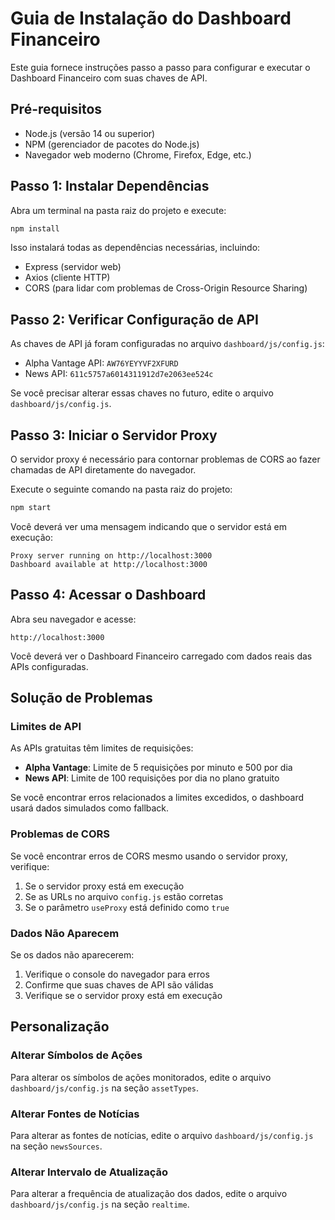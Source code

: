 # Guia de Instalação do Dashboard Financeiro

Este guia fornece instruções passo a passo para configurar e executar o Dashboard Financeiro com suas chaves de API.

## Pré-requisitos

- Node.js (versão 14 ou superior)
- NPM (gerenciador de pacotes do Node.js)
- Navegador web moderno (Chrome, Firefox, Edge, etc.)

## Passo 1: Instalar Dependências

Abra um terminal na pasta raiz do projeto e execute:

```bash
npm install
```

Isso instalará todas as dependências necessárias, incluindo:
- Express (servidor web)
- Axios (cliente HTTP)
- CORS (para lidar com problemas de Cross-Origin Resource Sharing)

## Passo 2: Verificar Configuração de API

As chaves de API já foram configuradas no arquivo `dashboard/js/config.js`:

- Alpha Vantage API: `AW76YEYYVF2XFURD`
- News API: `611c5757a6014311912d7e2063ee524c`

Se você precisar alterar essas chaves no futuro, edite o arquivo `dashboard/js/config.js`.

## Passo 3: Iniciar o Servidor Proxy

O servidor proxy é necessário para contornar problemas de CORS ao fazer chamadas de API diretamente do navegador.

Execute o seguinte comando na pasta raiz do projeto:

```bash
npm start
```

Você deverá ver uma mensagem indicando que o servidor está em execução:
```
Proxy server running on http://localhost:3000
Dashboard available at http://localhost:3000
```

## Passo 4: Acessar o Dashboard

Abra seu navegador e acesse:

```
http://localhost:3000
```

Você deverá ver o Dashboard Financeiro carregado com dados reais das APIs configuradas.

## Solução de Problemas

### Limites de API

As APIs gratuitas têm limites de requisições:

- **Alpha Vantage**: Limite de 5 requisições por minuto e 500 por dia
- **News API**: Limite de 100 requisições por dia no plano gratuito

Se você encontrar erros relacionados a limites excedidos, o dashboard usará dados simulados como fallback.

### Problemas de CORS

Se você encontrar erros de CORS mesmo usando o servidor proxy, verifique:

1. Se o servidor proxy está em execução
2. Se as URLs no arquivo `config.js` estão corretas
3. Se o parâmetro `useProxy` está definido como `true`

### Dados Não Aparecem

Se os dados não aparecerem:

1. Verifique o console do navegador para erros
2. Confirme que suas chaves de API são válidas
3. Verifique se o servidor proxy está em execução

## Personalização

### Alterar Símbolos de Ações

Para alterar os símbolos de ações monitorados, edite o arquivo `dashboard/js/config.js` na seção `assetTypes`.

### Alterar Fontes de Notícias

Para alterar as fontes de notícias, edite o arquivo `dashboard/js/config.js` na seção `newsSources`.

### Alterar Intervalo de Atualização

Para alterar a frequência de atualização dos dados, edite o arquivo `dashboard/js/config.js` na seção `realtime`.
